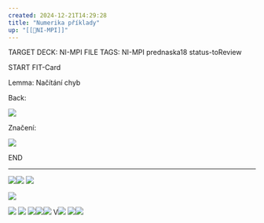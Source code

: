```yaml
---
created: 2024-12-21T14:29:28
title: "Numerika příklady"
up: "[[📖NI-MPI]]"
---
```


TARGET DECK: NI-MPI
FILE TAGS: NI-MPI prednaska18 status-toReview


START
FIT-Card

Lemma: Načítání chyb

Back:

![](../../Assets/Pasted%20image%2020241221143009.png)

Značení:
<!-- DetailInfoStart -->
![](../../Assets/Pasted%20image%2020241221143245.png)
<!-- DetailInfoEnd -->


END

---

![](../../Assets/Pasted%20image%2020241221143359.png)![](../../Assets/Pasted%20image%2020241221144036.png)
![](../../Assets/Pasted%20image%2020241221144102.png)

![](../../Assets/Pasted%20image%2020241221144115.png)

![](../../Assets/Pasted%20image%2020241221144546.png)
![](../../Assets/Pasted%20image%2020241221144721.png)
![](../../Assets/Pasted%20image%2020241221144809.png)![](../../Assets/Pasted%20image%2020241221144833.png)![](../../Assets/Pasted%20image%2020241221145006.png)
V![](../../Assets/Pasted%20image%2020241221145116.png)
![](../../Assets/Pasted%20image%2020241221145131.png)![](../../Assets/Pasted%20image%2020241221145430.png)